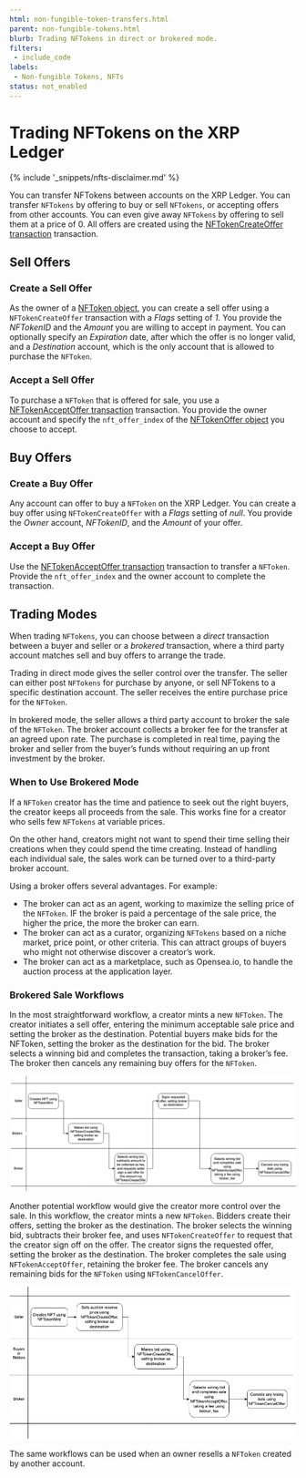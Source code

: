 ```yaml
---
html: non-fungible-token-transfers.html
parent: non-fungible-tokens.html
blurb: Trading NFTokens in direct or brokered mode.
filters:
 - include_code
labels:
 - Non-fungible Tokens, NFTs
status: not_enabled
---
```


# Trading NFTokens on the XRP Ledger
{% include '_snippets/nfts-disclaimer.md' %}

You can transfer NFTokens between accounts on the XRP Ledger. You can transfer `NFTokens` by offering to buy or sell `NFTokens`, or accepting offers from other accounts. You can even give away `NFTokens` by offering to sell them at a price of 0.  All offers are created using the [NFTokenCreateOffer transaction]() transaction.


## Sell Offers


### Create a Sell Offer

As the owner of a [NFToken object](), you can create a sell offer using a `NFTokenCreateOffer` transaction with a _Flags_ setting of _1_. You provide the _NFTokenID_ and the _Amount_ you are willing to accept in payment. You can optionally specify an _Expiration_ date, after which the offer is no longer valid, and a _Destination_ account, which is the only account that is allowed to purchase the `NFToken`.


### Accept a Sell Offer

To purchase a `NFToken` that is offered for sale, you use a [NFTokenAcceptOffer transaction]() transaction. You provide the owner account and specify the `nft_offer_index` of the [NFTokenOffer object]() you choose to accept.


## Buy Offers


### Create a Buy Offer

Any account can offer to buy a `NFToken` on the XRP Ledger. You can create a buy offer using `NFTokenCreateOffer` with a _Flags_ setting of _null_. You provide the _Owner_ account, _NFTokenID_, and the _Amount_ of your offer.


### Accept a Buy Offer

Use the [NFTokenAcceptOffer transaction]() transaction to transfer a `NFToken`. Provide the `nft_offer_index` and the owner account to complete the transaction.


## Trading Modes

When trading `NFTokens`, you can choose between a _direct_ transaction between a buyer and seller or a _brokered_ transaction, where a third party account matches sell and buy offers to arrange the trade.

Trading in direct mode gives the seller control over the transfer. The seller can either post `NFTokens` for purchase by anyone, or sell NFTokens to a specific destination account. The seller receives the entire purchase price for the `NFToken`.

In brokered mode, the seller allows a third party account to broker the sale of the `NFToken`. The broker account collects a broker fee for the transfer at an agreed upon rate. The purchase is completed in real time, paying the broker and seller from the buyer’s funds without requiring an up front investment by the broker.


### When to Use Brokered Mode

If a `NFToken` creator has the time and patience to seek out the right buyers, the creator keeps all proceeds from the sale. This works fine for a creator who sells few `NFTokens` at variable prices.

On the other hand, creators might not want to spend their time selling their creations when they could spend the time creating. Instead of handling each individual sale, the sales work can be turned over to a third-party broker account.

Using a broker offers several advantages. For example:



* The broker can act as an agent, working to maximize the selling price of the `NFToken`. IF the broker is paid a percentage of the sale price, the higher the price, the more the broker can earn.
* The broker can act as a curator, organizing `NFTokens` based on a niche market, price point, or other criteria. This can attract groups of buyers who might not otherwise discover a creator’s work.
* The broker can act as a marketplace, such as Opensea.io, to handle the auction process at the application layer.


### Brokered Sale Workflows

In the most straightforward workflow, a creator mints a new `NFToken`. The creator initiates a sell offer, entering the minimum acceptable sale price and setting the broker as the destination. Potential buyers make bids for the NFToken, setting the broker as the destination for the bid. The broker selects a winning bid and completes the transaction, taking a broker’s fee. The broker then cancels any remaining buy offers for the `NFToken`.


![Brokered Mode without Reserve](img/nft-brokered-mode-without-reserve.png)


Another potential workflow would give the creator more control over the sale. In this workflow, the creator mints a new `NFToken`. Bidders create their offers, setting the broker as the destination. The broker selects the winning bid, subtracts their broker fee, and uses `NFTokenCreateOffer` to request that the creator sign off on the offer. The creator signs the requested offer, setting the broker as the destination. The broker completes the sale using `NFTokenAcceptOffer`, retaining the broker fee. The broker cancels any remaining bids for the `NFToken` using `NFTokenCancelOffer`.


![Brokered Mode with Reserve](img/nft-brokered-mode-with-reserve.png)


The same workflows can be used when an owner resells a `NFToken` created by another account.
